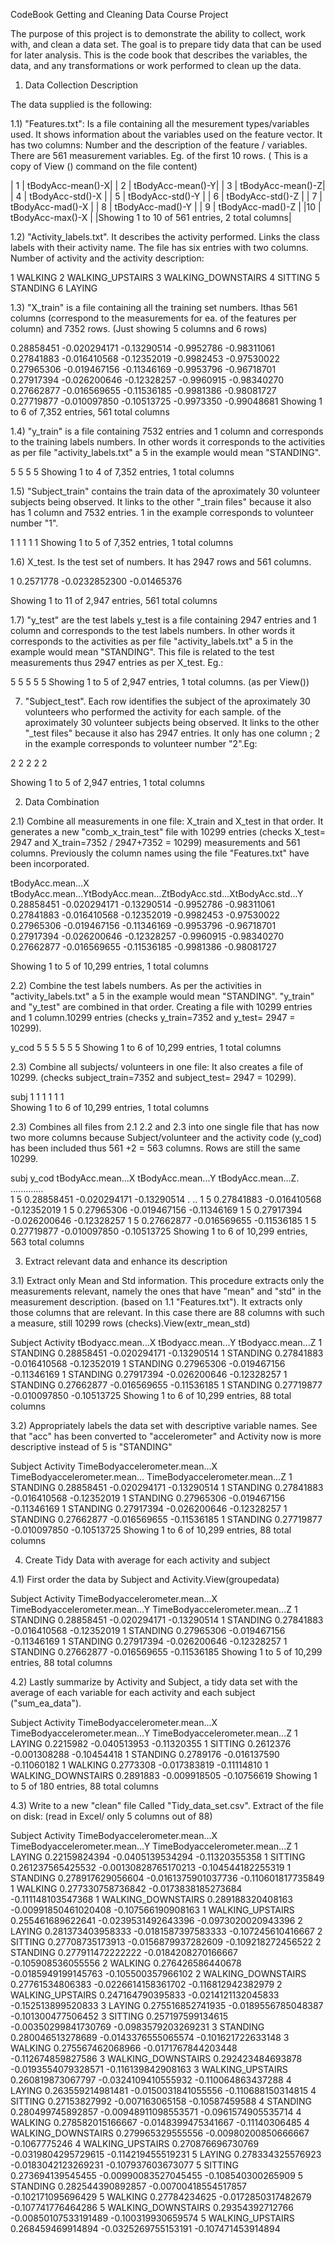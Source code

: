 CodeBook
Getting and Cleaning Data Course Project

The purpose of this project is to demonstrate the ability to collect, work with, and clean a data set. The goal is to prepare tidy data that can be used for later analysis. This is the code book that describes the variables, the data, and any transformations or work  performed to clean up the data.

1. Data Collection Description

The data supplied is the following:

1.1) "Features.txt": Is a file containing all the mesurement types/variables used. It shows information about the variables used on the feature vector.  It has two columns: Number and the description of the feature / variables. There are 561 measurement variables. Eg. of the first 10 rows. ( This is a copy of View () command on the file content)


  | 1	|  tBodyAcc-mean()-X|
  | 2	|  tBodyAcc-mean()-Y|
  | 3	|  tBodyAcc-mean()-Z|
  | 4	|  tBodyAcc-std()-X |
  | 5	|  tBodyAcc-std()-Y |
  | 6	|  tBodyAcc-std()-Z |
  | 7	|  tBodyAcc-mad()-X |
  | 8	|  tBodyAcc-mad()-Y |
  | 9	|  tBodyAcc-mad()-Z |
  |10	|  tBodyAcc-max()-X |
  |Showing 1 to 10 of 561 entries, 2 total columns|

	
1.2) "Activity_labels.txt". It describes the activity performed. Links the class labels with their activity name. The file has six entries with two columns. Number of activity and the activity description:

  1	WALKING
  2	WALKING_UPSTAIRS
  3	WALKING_DOWNSTAIRS
  4	SITTING
  5	STANDING
  6	LAYING

1.3) "X_train" is a file containing all the training set numbers. Ithas 561 columns (correspond to the measurements for ea. of the features per column) and 7352 rows. (Just showing 5 columns and 6 rows) 
	

  0.28858451	-0.020294171	-0.13290514	-0.9952786	-0.98311061
  0.27841883	-0.016410568	-0.12352019	-0.9982453	-0.97530022
  0.27965306	-0.019467156	-0.11346169	-0.9953796	-0.96718701
  0.27917394	-0.026200646	-0.12328257	-0.9960915	-0.98340270
  0.27662877	-0.016569655	-0.11536185	-0.9981386	-0.98081727
  0.27719877	-0.010097850	-0.10513725	-0.9973350	-0.99048681
  Showing 1 to 6 of 7,352 entries, 561 total columns

1.4) "y_train" is a file containing 7532 entries and 1 column and corresponds to the training labels numbers. In other words it corresponds to the activities as per file "activity_labels.txt" a 5 in the example would mean "STANDING".

  5
  5
  5
  5
Showing 1 to 4 of 7,352 entries, 1 total columns

1.5) "Subject_train" contains the train data of the aproximately 30 volunteer subjects being observed. It links to the other "_train files" because it also has 1 column and 7532 entries. 1 in the example corresponds to volunteer number "1".

  1
  1
  1
  1
  1
Showing 1 to 5 of 7,352 entries, 1 total columns


1.6) X_test. Is the test set of numbers. It has 2947 rows and 561 columns. 


1
0.2571778
-0.0232852300
-0.01465376

Showing 1 to 11 of 2,947 entries, 561 total columns


1.7) "y_test" are the test labels  y_test is a file containing 2947 entries and 1 column and corresponds to the test labels numbers. In other words it corresponds to the activities as per file "activity_labels.txt" a 5 in the example would mean "STANDING". This file is related to the test measurements thus 2947 entries as per X_test. Eg.:

  5
  5
  5
  5
  5
  Showing 1 to 5 of 2,947 entries, 1 total columns.  (as per View())


7) "Subject_test". Each row identifies the subject of the aproximately 30 volunteers who performed the activity for each sample.  of the aproximately 30 volunteer subjects being observed. It links to the other "_test files" because it also has 2947 entries. It only has one column ;  2 in the example corresponds to volunteer number "2".Eg:

  2
  2
  2
  2
  2
  
Showing 1 to 5 of 2,947 entries, 1 total columns


2. Data Combination 

2.1) Combine all measurements in one file: X_train and X_test in that order. It generates a new "comb_x_train_test" file with 10299 entries (checks X_test= 2947 and X_train=7352 / 2947+7352 = 10299) measurements and 561 columns. Previously the column names using the file "Features.txt" have been incorporated.

tBodyAcc.mean...X tBodyAcc.mean...YtBodyAcc.mean...ZtBodyAcc.std...XtBodyAcc.std...Y
  0.28858451	  -0.020294171	    -0.13290514	    -0.9952786	      -0.98311061
  0.27841883	  -0.016410568	    -0.12352019	    -0.9982453	      -0.97530022
  0.27965306	  -0.019467156	    -0.11346169	    -0.9953796	      -0.96718701
  0.27917394	  -0.026200646	    -0.12328257	    -0.9960915	      -0.98340270
  0.27662877	  -0.016569655	    -0.11536185	    -0.9981386	      -0.98081727

  Showing 1 to 5 of 10,299 entries, 1 total columns


2.2) Combine the test labels numbers. As per the activities in "activity_labels.txt" a 5 in the example would mean "STANDING". "y_train" and "y_test" are combined in that order. Creating a file with 10299 entries and 1 column.10299 entries (checks y_train=7352 and y_test= 2947 =  10299).   
	
y_cod
  5
  5
  5
  5
  5
  5
Showing 1 to 6 of 10,299 entries, 1 total columns


2.3) Combine all subjects/ volunteers in one file: It also creates a file of 10299. (checks subject_train=7352 and subject_test= 2947 =  10299). 

subj
  1
  1
  1
  1
  1
  1  
Showing 1 to 6 of 10,299 entries, 1 total columns


2.3) Combines all files from 2.1 2.2 and 2.3  into one single file that has now two more columns because Subject/volunteer and the activity code (y_cod) has been included thus 561 +2 = 563 columns. Rows are still the same 10299.

subj  y_cod   tBodyAcc.mean...X   tBodyAcc.mean...Y tBodyAcc.mean...Z. .............	
  1	    5	      0.28858451	        -0.020294171	    -0.13290514 . ..
  1	    5	      0.27841883	        -0.016410568	    -0.12352019
  1	    5	      0.27965306	        -0.019467156	    -0.11346169
  1	    5	      0.27917394	        -0.026200646	    -0.12328257
  1	    5	      0.27662877	        -0.016569655	    -0.11536185
  1	    5	      0.27719877	        -0.010097850	    -0.10513725
Showing 1 to 6 of 10,299 entries, 563 total columns

3. Extract relevant data and enhance its description 

3.1) Extract only Mean and Std information. This procedure extracts only the measurements relevant, namely the ones that have "mean"  and "std" in the measurement description. (based on 1.1 "Features.txt"). It extracts only those columns that are relevant. In this case there are 88 columns with such a measure, still 10299 rows (checks).View(extr_mean_std)

  Subject Activity  tBodyacc.mean...X   tBodyacc.mean...Y   tBodyacc.mean...Z
      1	  STANDING	0.28858451	        -0.020294171	      -0.13290514
      1	  STANDING	0.27841883	        -0.016410568	      -0.12352019
      1	  STANDING	0.27965306	        -0.019467156	      -0.11346169
      1	  STANDING	0.27917394	        -0.026200646	      -0.12328257
      1	  STANDING	0.27662877	        -0.016569655	      -0.11536185
      1	  STANDING	0.27719877	        -0.010097850	      -0.10513725
    Showing 1 to 6 of 10,299 entries, 88 total columns


3.2) Appropriately labels the data set with descriptive variable names.  See that "acc" has been converted to "accelerometer" and Activity now is more descriptive instead of 5 is "STANDING"

  Subject Activity  TimeBodyaccelerometer.mean...X  TimeBodyaccelerometer.mean... TimeBodyaccelerometer.mean...Z
      1	  STANDING	    0.28858451	                      -0.020294171	            -0.13290514
      1	  STANDING	    0.27841883	                      -0.016410568	            -0.12352019
      1	  STANDING	    0.27965306	                      -0.019467156	            -0.11346169
      1	  STANDING	    0.27917394	                      -0.026200646	            -0.12328257
      1	  STANDING	    0.27662877	                      -0.016569655	            -0.11536185
      1	  STANDING	    0.27719877	                      -0.010097850	            -0.10513725
    Showing 1 to 6 of 10,299 entries, 88 total columns

4. Create Tidy Data with average for each activity and subject

4.1) First order the data by Subject and Activity.View(groupedata)

Subject Activity  TimeBodyaccelerometer.mean...X  TimeBodyaccelerometer.mean...Y  TimeBodyaccelerometer.mean...Z
    1	  STANDING	          0.28858451	                -0.020294171	                -0.13290514
    1	  STANDING	          0.27841883	                -0.016410568	                -0.12352019
    1	  STANDING	          0.27965306	                -0.019467156	                -0.11346169
    1	  STANDING	          0.27917394	                -0.026200646	                -0.12328257
    1	  STANDING	          0.27662877	                -0.016569655	                -0.11536185
    Showing 1 to 5 of 10,299 entries, 88 total columns

4.2) Lastly summarize by Activity and Subject, a tidy data set with the average of each variable for each activity and each subject ("sum_ea_data").

Subject Activity    TimeBodyaccelerometer.mean...X  TimeBodyaccelerometer.mean...Y  TimeBodyaccelerometer.mean...Z
    1	  LAYING	            0.2215982	                    -0.040513953	                  -0.11320355
    1	  SITTING	            0.2612376	                    -0.001308288	                  -0.10454418
    1	  STANDING	          0.2789176	                    -0.016137590	                  -0.11060182
    1	  WALKING	            0.2773308	                    -0.017383819	                  -0.11114810
    1	  WALKING_DOWNSTAIRS	0.2891883	                    -0.009918505	                   -0.10756619
  Showing 1 to 5 of 180 entries, 88 total columns


4.3) Write to a new "clean" file Called "Tidy_data_set.csv". Extract of the file on disk: (read in Excel/ only 5 columns out of 88) 

Subject	Activity	TimeBodyaccelerometer.mean...X	TimeBodyaccelerometer.mean...Y	TimeBodyaccelerometer.mean...Z
1	LAYING	0.22159824394	-0.0405139534294	-0.11320355358
1	SITTING	0.261237565425532	-0.00130828765170213	-0.104544182255319
1	STANDING	0.278917629056604	-0.0161375901037736	-0.110601817735849
1	WALKING	0.277330758736842	-0.0173838185273684	-0.111148103547368
1	WALKING_DOWNSTAIRS	0.289188320408163	-0.00991850461020408	-0.107566190908163
1	WALKING_UPSTAIRS	0.255461689622641	-0.0239531492643396	-0.0973020020943396
2	LAYING	0.281373403958333	-0.0181587397583333	-0.107245610416667
2	SITTING	0.27708735173913	-0.0156879937282609	-0.109218272456522
2	STANDING	0.277911472222222	-0.0184208270166667	-0.105908536055556
2	WALKING	0.276426586440678	-0.0185949199145763	-0.105500357966102
2	WALKING_DOWNSTAIRS	0.27761534806383	-0.0226614158361702	-0.116812942382979
2	WALKING_UPSTAIRS	0.247164790395833	-0.0214121132045833	-0.152513899520833
3	LAYING	0.275516852741935	-0.0189556785048387	-0.101300477506452
3	SITTING	0.257197599134615	-0.00350299841730769	-0.0983579203269231
3	STANDING	0.280046513278689	-0.0143376555065574	-0.101621722633148
3	WALKING	0.275567462068966	-0.0171767844203448	-0.112674859827586
3	WALKING_DOWNSTAIRS	0.292423484693878	-0.0193554079328571	-0.116139842908163
3	WALKING_UPSTAIRS	0.260819873067797	-0.0324109410555932	-0.110064863437288
4	LAYING	0.263559214981481	-0.0150031841055556	-0.110688150314815
4	SITTING	0.27153827992	-0.007163065158	-0.10587459588
4	STANDING	0.280499745892857	-0.00948911098553571	-0.0961574905535714
4	WALKING	0.278582015166667	-0.0148399475341667	-0.11140306485
4	WALKING_DOWNSTAIRS	0.279965329555556	-0.00980200850666667	-0.1067775246
4	WALKING_UPSTAIRS	0.270876696730769	-0.0319804295729615	-0.114219455519231
5	LAYING	0.278334325576923	-0.0183042123269231	-0.107937603673077
5	SITTING	0.273694139545455	-0.00990083527045455	-0.108540300265909
5	STANDING	0.282544390892857	-0.00700418554517857	-0.102171095696429
5	WALKING	0.27784234625	-0.0172850317482679	-0.107741776464286
5	WALKING_DOWNSTAIRS	0.29354392712766	-0.00850107533191489	-0.100319930659574
5	WALKING_UPSTAIRS	0.268459469914894	-0.0325269755153191	-0.107471453914894





